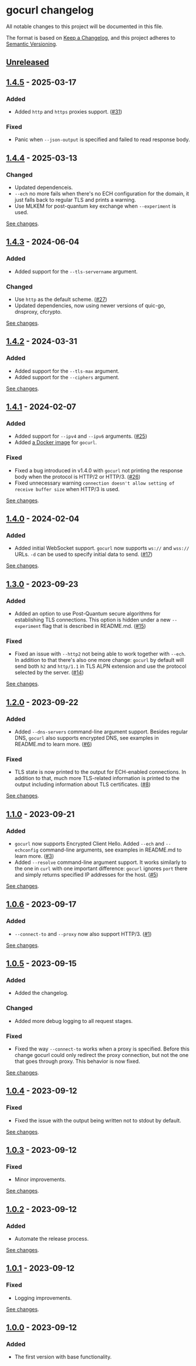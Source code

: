 # gocurl changelog

All notable changes to this project will be documented in this file.

The format is based on [Keep a Changelog][keepachangelog], and this project
adheres to [Semantic Versioning][semver].

[keepachangelog]: https://keepachangelog.com/en/1.0.0/

[semver]: https://semver.org/spec/v2.0.0.html

## [Unreleased]

[unreleased]: https://github.com/ameshkov/gocurl/compare/v1.4.5...HEAD

## [1.4.5] - 2025-03-17

### Added

* Added `http` and `https` proxies support. ([#31][#31])

### Fixed

* Panic when `--json-output` is specified and failed to read response body.

[#31]: https://github.com/ameshkov/gocurl/issues/31

[1.4.5changes]: https://github.com/ameshkov/gocurl/compare/v1.4.4...v1.4.5

[1.4.5]: https://github.com/ameshkov/gocurl/releases/tag/v1.4.5

## [1.4.4] - 2025-03-13

### Changed

* Updated dependenceis.
* `--ech` no more fails when there's no ECH configuration for the domain, it
  just falls back to regular TLS and prints a warning.
* Use MLKEM for post-quantum key exchange when `--experiment` is used.

[See changes][1.4.4changes].

[1.4.4changes]: https://github.com/ameshkov/gocurl/compare/v1.4.3...v1.4.4

[1.4.4]: https://github.com/ameshkov/gocurl/releases/tag/v1.4.4

## [1.4.3] - 2024-06-04

### Added

* Added support for the `--tls-servername` argument.

### Changed

* Use `http` as the default scheme.  ([#27][#27])
* Updated dependencies, now using newer versions of quic-go, dnsproxy, cfcrypto.

[See changes][1.4.3changes].

[1.4.3changes]: https://github.com/ameshkov/gocurl/compare/v1.4.2...v1.4.3

[1.4.3]: https://github.com/ameshkov/gocurl/releases/tag/v1.4.3

[#27]: https://github.com/ameshkov/gocurl/issues/27

## [1.4.2] - 2024-03-31

### Added

* Added support for the `--tls-max` argument.
* Added support for the `--ciphers` argument.

[See changes][1.4.2changes].

[1.4.2changes]: https://github.com/ameshkov/gocurl/compare/v1.4.1...v1.4.2

[1.4.2]: https://github.com/ameshkov/gocurl/releases/tag/v1.4.2

## [1.4.1] - 2024-02-07

### Added

* Added support for `--ipv4` and `--ipv6` arguments.  ([#25][#25])
* Added [a Docker image][dockerimage] for `gocurl`.

### Fixed

* Fixed a bug introduced in v1.4.0 with `gocurl` not printing the response body
  when the protocol is HTTP/2 or HTTP/3.  ([#26][#26])
* Fixed unnecessary warning `connection doesn't allow setting of receive buffer
  size` when HTTP/3 is used.

[See changes][1.4.1changes].

[1.4.1changes]: https://github.com/ameshkov/gocurl/compare/v1.4.0...v1.4.1

[1.4.1]: https://github.com/ameshkov/gocurl/releases/tag/v1.4.1

[dockerimage]: https://github.com/ameshkov/gocurl/pkgs/container/gocurl

[#25]: https://github.com/ameshkov/gocurl/issues/25

[#26]: https://github.com/ameshkov/gocurl/issues/26

## [1.4.0] - 2024-02-04

### Added

* Added initial WebSocket support. `gocurl` now supports `ws://` and `wss://`
  URLs. `-d` can be used to specify initial data to send.  ([#17][#17])

[See changes][1.4.0changes].

[1.4.0changes]: https://github.com/ameshkov/gocurl/compare/v1.3.0...v1.4.0

[1.4.0]: https://github.com/ameshkov/gocurl/releases/tag/v1.4.0

[#17]: https://github.com/ameshkov/gocurl/issues/17

## [1.3.0] - 2023-09-23

### Added

* Added an option to use Post-Quantum secure algorithms for establishing TLS
  connections. This option is hidden under a new `--experiment` flag that is
  described in README.md. ([#15][#15])

### Fixed

* Fixed an issue with `--http2` not being able to work together with `--ech`. In
  addition to that there's also one more change: `gocurl` by default will send
  both `h2` and `http/1.1` in TLS ALPN extension and use the protocol selected
  by the server. ([#14][#14])

[See changes][1.3.0changes].

[1.3.0changes]: https://github.com/ameshkov/gocurl/compare/v1.2.0...v1.3.0

[1.3.0]: https://github.com/ameshkov/gocurl/releases/tag/v1.3.0

[#14]: https://github.com/ameshkov/gocurl/issues/14

[#15]: https://github.com/ameshkov/gocurl/issues/15

## [1.2.0] - 2023-09-22

### Added

* Added `--dns-servers` command-line argument support. Besides regular DNS,
  `gocurl` also supports encrypted DNS, see examples in README.md to learn
  more. ([#6][#6])

### Fixed

* TLS state is now printed to the output for ECH-enabled connections. In
  addition to that, much more TLS-related information is printed to the output
  including information about TLS certificates. ([#8][#8])

[See changes][1.2.0changes].

[1.2.0changes]: https://github.com/ameshkov/gocurl/compare/v1.1.0...v1.2.0

[1.2.0]: https://github.com/ameshkov/gocurl/releases/tag/v1.2.0

[#6]: https://github.com/ameshkov/gocurl/issues/6

[#8]: https://github.com/ameshkov/gocurl/issues/8

## [1.1.0] - 2023-09-21

### Added

* `gocurl` now supports Encrypted Client Hello. Added `--ech` and `--echconfig`
  command-line arguments, see examples in README.md to learn more. ([#3][#3])
* Added `--resolve` command-line argument support. It works similarly to the one
  in `curl` with one important difference: `gocurl` ignores `port` there and
  simply returns specified IP addresses for the host. ([#5][#5])

[See changes][1.1.0changes].

[1.1.0changes]: https://github.com/ameshkov/gocurl/compare/v1.0.6...v1.1.0

[1.1.0]: https://github.com/ameshkov/gocurl/releases/tag/v1.1.0

[#3]: https://github.com/ameshkov/gocurl/issues/3

[#5]: https://github.com/ameshkov/gocurl/issues/5

## [1.0.6] - 2023-09-17

### Added

* `--connect-to` and `--proxy` now also support HTTP/3. ([#1][#1])

[See changes][1.0.6changes].

[1.0.6changes]: https://github.com/ameshkov/gocurl/compare/v1.0.5...v1.0.6

[1.0.6]: https://github.com/ameshkov/gocurl/releases/tag/v1.0.6

[#1]: https://github.com/ameshkov/gocurl/issues/1

## [1.0.5] - 2023-09-15

### Added

* Added the changelog.

### Changed

* Added more debug logging to all request stages.

### Fixed

* Fixed the way `--connect-to` works when a proxy is specified. Before this
  change gocurl could only redirect the proxy connection, but not the one that
  goes through proxy. This behavior is now fixed.

[See changes][1.0.5changes].

[1.0.5changes]: https://github.com/ameshkov/gocurl/compare/v1.0.4...v1.0.5

[1.0.5]: https://github.com/ameshkov/gocurl/releases/tag/v1.0.5

## [1.0.4] - 2023-09-12

### Fixed

* Fixed the issue with the output being written not to stdout by default.

[See changes][1.0.4changes].

[1.0.4changes]: https://github.com/ameshkov/gocurl/compare/v1.0.3...v1.0.4

[1.0.4]: https://github.com/ameshkov/gocurl/releases/tag/v1.0.4

## [1.0.3] - 2023-09-12

### Fixed

* Minor improvements.

[See changes][1.0.3changes].

[1.0.3changes]: https://github.com/ameshkov/gocurl/compare/v1.0.2...v1.0.3

[1.0.3]: https://github.com/ameshkov/gocurl/releases/tag/v1.0.3

## [1.0.2] - 2023-09-12

### Added

* Automate the release process.

[See changes][1.0.2changes].

[1.0.2changes]: https://github.com/ameshkov/gocurl/compare/v1.0.1...v1.0.2

[1.0.2]: https://github.com/ameshkov/gocurl/releases/tag/v1.0.2

## [1.0.1] - 2023-09-12

### Fixed

* Logging improvements.

[See changes][1.0.1changes].

[1.0.1changes]: https://github.com/ameshkov/gocurl/compare/v1.0.0...v1.0.1

[1.0.1]: https://github.com/ameshkov/gocurl/releases/tag/v1.0.1

## [1.0.0] - 2023-09-12

### Added

* The first version with base functionality.

[1.0.0]: https://github.com/ameshkov/gocurl/releases/tag/v1.0.0